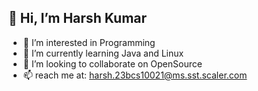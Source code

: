 ## 👋 Hi, I’m Harsh Kumar
- 👀 I’m interested in Programming
- 🌱 I’m currently learning Java and Linux
- 💞️ I’m looking to collaborate on OpenSource
- 📫 reach me at: harsh.23bcs10021@ms.sst.scaler.com

<!---
harsh3446/harsh3446 is a ✨ special ✨ repository because its `README.md` (this file) appears on your GitHub profile.
You can click the Preview link to take a look at your changes.
--->
